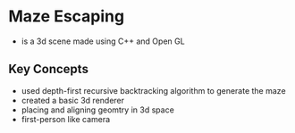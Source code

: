 # Maze Escaping

- is a 3d scene made using C++ and Open GL

## Key Concepts
- used depth-first recursive backtracking algorithm to generate the maze
- created a basic 3d renderer
- placing and aligning geomtry in 3d space
- first-person like camera